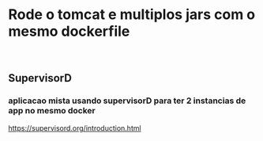 # Rode o tomcat e multiplos jars com o mesmo dockerfile


<br/>

## SupervisorD
### aplicacao mista usando supervisorD para ter 2 instancias de app no mesmo docker

https://supervisord.org/introduction.html